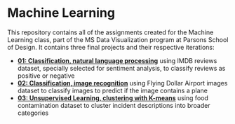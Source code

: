 # Machine Learning


This repository contains all of the assignments created for the Machine Learning class, part of the MS Data Visualization program at Parsons School of Design. It contains three final projects and their respective iterations:


* **[01: Classification, natural language processing](https://github.com/yoanacodes/machine-learning/tree/main/01_Classification_NLP)** using IMDB reviews dataset, specially selected for sentiment analysis, to classify reviews as positive or negative
* **[02: Classification, image recognition](https://github.com/yoanacodes/machine-learning/tree/main/02_Classification_image_recognition)** using Flying Dollar Airport images dataset to classify images to predict if the image contains a plane
* **[03: Unsupervised Learning, clustering with K-means](https://github.com/yoanacodes/machine-learning/tree/main/03_Clustering)** using food contamination dataset to cluster incident descriptions into broader categories

